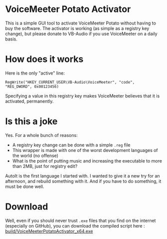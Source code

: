 # VoiceMeeter Potato Activator

This is a simple GUI tool to activate VoiceMeeter Potato without having to buy the software.
The activator is working (as simple as a registry key change), but please donate to VB-Audio if you use VoiceMeeter on a daily basis.

# How does it works

Here is the only "active" line:

```autoit
RegWrite("HKEY_CURRENT_USER\VB-Audio\VoiceMeeter", "code", "REG_DWORD", 0x00123456)
```

Specifying a value in this registry key makes VoiceMeeter believes that it is activated, permanently.

# Is this a joke

Yes. For a whole bunch of reasons:

- A registry key change can be done with a simple `.reg` file
- This wrapper is made with one of the worst development languages of the world (no offense)
- What is the point of putting music and increasing the executable to more than 2MB, just for registry edit?

AutoIt is the first language I started with. I wanted to give it a new try for an afternoon, and rebuild something with it.
And if you have to do something, it must be done well.

# Download

Well, even if you should never trust `.exe` files that you find on the internet (especially on GitHub), you can download the compiled script here : [build/VoiceMeeterPotatoActivator_x64.exe](https://github.com/sucresware/voicemeeter-activator-autoit/blob/master/build/VoiceMeeterPotatoActivator_x64.exe)


